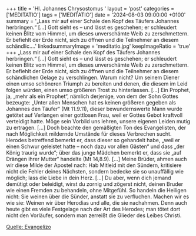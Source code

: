 +++
title = 'Hl. Johannes Chrysostomus  '
layout = 'post'
categories = ['MEDITATIO']
tags = ['MEDITATIO']
date = '2024-08-03 09:00:00 +0100'
summary = '„Lass mir auf einer Schale den Kopf des Täufers Johannes herbringen.“ […] Gott sieht es – und lässt es geschehen; er schleudert keinen Blitz vom Himmel, um dieses unverschämte Weib zu zerschmettern. Er befiehlt der Erde nicht, sich zu öffnen und die Teilnehmer an diesem schändlic....'
linkedsummaryImage = 'meditatio.jpg'
keepImageRatio = 'true'
+++
„Lass mir auf einer Schale den Kopf des Täufers Johannes herbringen.“ […] Gott sieht es – und lässt es geschehen; er schleudert keinen Blitz vom Himmel, um dieses unverschämte Weib zu zerschmettern. Er befiehlt der Erde nicht, sich zu öffnen und die Teilnehmer an diesem schändlichen Gelage zu verschlingen.<!--more--> Warum nicht? Um seinem Diener einen umso schöneren Triumph zu bereiten und denen, die diesem im Leid folgen würden, einen umso größeren Trost zu hinterlassen. [...] Ein Prophet, ja, „mehr als ein Prophet“, nämlich derjenige, von dem der Sohn Gottes bezeugte: „Unter allen Menschen hat es keinen größeren gegeben als Johannes den Täufer“ (Mt 11.9.11), dieser bewundernswerte Mann wurde getötet auf Verlangen einer gottlosen Frau, weil er Gottes Gebot kraftvoll verteidigt hatte. Möge sein Vorbild uns lehren, unsere eigenen Leiden mutig zu ertragen. [...]
Doch beachte den gemäßigten Ton des Evangelisten, der nach Möglichkeit mildernde Umstände für dieses Verbrechen sucht. Herodes betreffend bemerkt er, dass dieser so gehandelt habe, „weil er einen Schwur geleistet hatte – noch dazu vor allen Gästen“ und dass „der König traurig wurde“; über das junge Mädchen bemerkt er, dass sie „auf Drängen ihrer Mutter“ handelte (Mt 14,8.9). [...] Meine Brüder, ahmen auch wir diese Milde der Apostel nach: Hab Mitleid mit den Sündern, kritisiere nicht die Fehler deines Nächsten, sondern bedecke sie so unauffällig wie möglich; lass die Liebe in dein Herz. [...] Du aber, wenn dich jemand demütigt oder beleidigt, wirst du zornig und zögerst nicht, deinen Bruder wie einen Fremden zu behandeln, ohne Mitgefühl. So handeln die Heiligen nicht: Sie weinen über die Sünder, anstatt sie zu verfluchen. Machen wir es wie sie: Weinen wir über Herodias und alle, die sie nachahmen. Denn auch heute gibt es viele Festgelage nach der Art des Herodes; man tötet dort nicht den Vorläufer, sondern man zerreißt die Glieder des Leibes Christi.



[Quelle: Evangelizo](https://evangeliumtagfuertag.org/DE/gospel)
